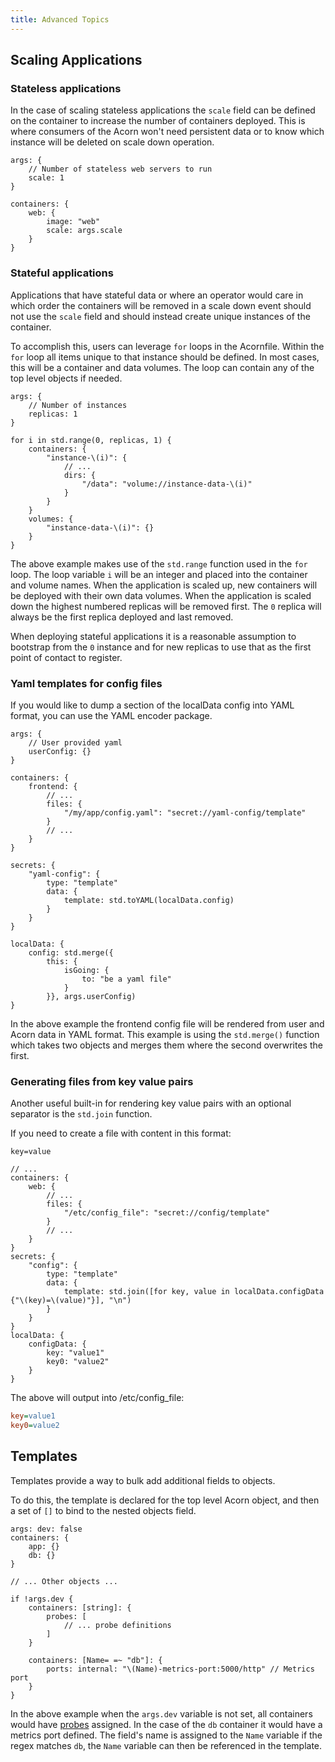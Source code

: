 ```yaml
---
title: Advanced Topics
---
```


## Scaling Applications

### Stateless applications

In the case of scaling stateless applications the `scale` field can be defined on the container to increase the number of containers deployed. This is where consumers of the Acorn won't need persistent data or to know which instance will be deleted on scale down operation.

```acorn
args: {
    // Number of stateless web servers to run
    scale: 1
}

containers: {
    web: {
        image: "web"
        scale: args.scale
    }
}
```

### Stateful applications

Applications that have stateful data or where an operator would care in which order the containers will be removed in a scale down event should not use the `scale` field and should instead create unique instances of the container.

To accomplish this, users can leverage `for` loops in the Acornfile. Within the `for` loop all items unique to that instance should be defined. In most cases, this will be a container and data volumes. The loop can contain any of the top level objects if needed.

```acorn
args: {
    // Number of instances
    replicas: 1
}

for i in std.range(0, replicas, 1) {
    containers: {
        "instance-\(i)": {
            // ...
            dirs: {
                "/data": "volume://instance-data-\(i)"
            }
        }
    }
    volumes: {
        "instance-data-\(i)": {}
    }
}
```

The above example makes use of the `std.range` function used in the `for` loop. The loop variable `i` will be an integer and placed into the container and volume names. When the application is scaled up, new containers will be deployed with their own data volumes. When the application is scaled down the highest numbered replicas will be removed first. The `0` replica will always be the first replica deployed and last removed.

When deploying stateful applications it is a reasonable assumption to bootstrap from the `0` instance and for new replicas to use that as the first point of contact to register.

### Yaml templates for config files

If you would like to dump a section of the localData config into YAML format, you can use the YAML encoder package.

```acorn
args: {
    // User provided yaml
    userConfig: {}
}

containers: {
    frontend: {
        // ...
        files: {
            "/my/app/config.yaml": "secret://yaml-config/template"
        }
        // ...
    }
}

secrets: {
    "yaml-config": {
        type: "template"
        data: {
            template: std.toYAML(localData.config)
        }
    }
}

localData: {
    config: std.merge({
        this: {
            isGoing: {
                to: "be a yaml file"
            }
        }}, args.userConfig)
}
```

In the above example the frontend config file will be rendered from user and Acorn data in YAML format. This example is using the `std.merge()` function which takes two objects and merges them where the second overwrites the first.

### Generating files from key value pairs

Another useful built-in for rendering key value pairs with an optional separator is the `std.join` function.

If you need to create a file with content in this format:

`key=value`

```acorn
// ...
containers: {
    web: {
        // ...
        files: {
            "/etc/config_file": "secret://config/template"
        }
        // ...
    }
}
secrets: {
    "config": {
        type: "template"
        data: {
            template: std.join([for key, value in localData.configData {"\(key)=\(value)"}], "\n")
        }
    }
}
localData: {
    configData: {
        key: "value1"
        key0: "value2"
    }
}
```

The above will output into /etc/config_file:

```ini
key=value1
key0=value2
```

## Templates

Templates provide a way to bulk add additional fields to objects.

To do this, the template is declared for the top level Acorn object, and then a set of `[]` to bind to the nested objects field.

```acorn
args: dev: false
containers: {
    app: {}
    db: {}
}

// ... Other objects ...

if !args.dev {
    containers: [string]: {
        probes: [
            // ... probe definitions
        ]
    }

    containers: [Name= =~ "db"]: {
        ports: internal: "\(Name)-metrics-port:5000/http" // Metrics port
    }
}
```

In the above example when the `args.dev` variable is not set, all containers would have [probes](03-containers.md#probes) assigned. In the case of the `db` container it would have a metrics port defined. The field's name is assigned to the `Name` variable if the regex matches `db`, the `Name` variable can then be referenced in the template.
